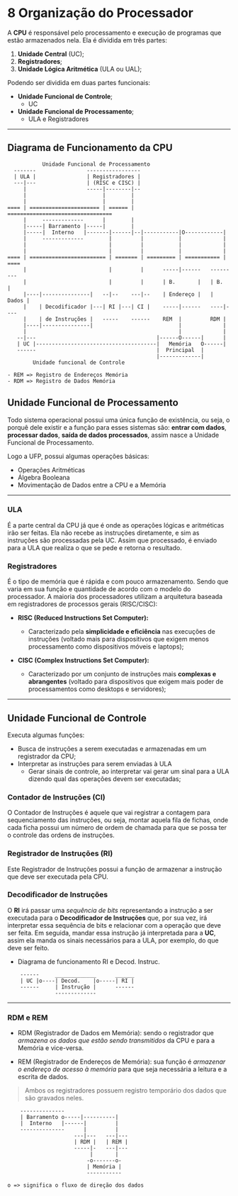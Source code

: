 # 8 Organização do Processador 

A **CPU** é responsável pelo processamento e execução de programas que estão armazenados nela. Ela é dividida em três partes:

1. **Unidade Central** (UC);
2. **Registradores**;
3. **Unidade Lógica Aritmética** (ULA ou UAL);

Podendo ser dividida em duas partes funcionais:

- **Unidade Funcional de Controle**;
    - UC
- **Unidade Funcional de Processamento**;
    - ULA e Registradores

---
## Diagrama de Funcionamento da CPU

```
           Unidade Funcional de Processamento
  -------                -----------------        
  | ULA |                | Registradores |         
  ---|---                | (RISC e CISC) |         
     |                   -----|--------|--         
     |                        |        |           
     |                        |        |           
==== | ====================== | ====== | =================================
     |     -------------      |        |
     |-----| Barramento |-----|        |     
     |-----|  Interno   |-------|------|--|-----------|O------------|
     |     -------------        |         |           |             |
     |                          |         |           |             | 
     |                          |         |           |             |
==== | ======================== | ======= | ========= | =========== | ====
     |                          |         |      -----|------   ---------
     |                          |         |      | B.       |   | B.    |  
     |----|---------------|   --|--    ---|--    | Endereço |   | Dados |
     |    | Decodificador |---| RI |---| CI |    -----|------   ----|---- 
     |    | de Instruções |   -----    ------    REM  |         RDM |
     |----|---------------|                           |             | 
     |                                                |             |
   --|---                                      |------O------|      | 
   | UC |--------------------------------------|   Memória   O------|
   ------                                      |  Principal  |
                                               |-------------|                                      
        Unidade funcional de Controle                                          

- REM => Registro de Endereços Memória
- RDM => Registro de Dados Memória
```

## Unidade Funcional de Processamento
Todo sistema operacional possui uma única função de existência, ou seja, o porquê dele existir e a função para esses sistemas são: **entrar com dados**, **processar dados**, **saída de dados processados**, assim nasce a Unidade Funcional de Processamento.

Logo a UFP, possui algumas operações básicas:
- Operações Aritméticas 
- Álgebra Booleana
- Movimentação de Dados entre a CPU e a Memória

---
### ULA
É a parte central da CPU já que é onde as operações lógicas e aritméticas irão ser feitas.
Ela não recebe as instruções diretamente, e sim as instruções são processadas pela UC. Assim que processado, é enviado para a ULA que realiza o que se pede e retorna o resultado.

### Registradores
É o tipo de memória que é rápida e com pouco armazenamento.
Sendo que varia em sua função e quantidade de acordo com o modelo do processador.
A maioria dos processadores utilizam a arquitetura baseada em registradores de processos gerais (RISC/CISC):
- **RISC (Reduced Instructions Set Computer):**
    - Caracterizado pela **simplicidade e eficiência** nas execuções de instruções (voltado mais para dispositivos que exigem menos processamento como dispositivos móveis e laptops);

- **CISC (Complex Instructions Set Computer):**
    - Caracterizado por um conjunto de instruções mais **complexas e abrangentes** (voltado para dispositivos que exigem mais poder de processamentos como desktops e servidores);

---
## Unidade Funcional de Controle
Executa algumas funções:
- Busca de instruções a serem executadas e armazenadas em um registrador da CPU;
- Interpretar as instruções para serem enviadas à ULA 
    - Gerar sinais de controle, ao interpretar vai gerar um sinal para a ULA dizendo qual das operações devem ser executadas;

### Contador de Instruções (CI)
O Contador de Instruções é aquele que vai registrar a contagem para sequenciamento das instruções, ou seja, montar aquela fila de fichas, onde cada ficha possui um número de ordem de chamada para que se possa ter o controle das ordens de instruções.

### Registrador de Instruções (RI)
Este Registrador de Instruções possui a função de armazenar a instrução que deve ser executada pela CPU.

### Decodificador de Instruções
O **RI** irá passar uma _sequência de bits_ representando a instrução a ser executada para o **Decodificador de Instruções** que, por sua vez, irá interpretar essa sequência de bits e relacionar com a operação que deve ser feita. Em seguida, mandar essa instrução já interpretada para a **UC**, assim ela manda os sinais necessários para a ULA, por exemplo, do que deve ser feito.

- Diagrama de funcionamento RI e Decod. Instruc.
```
    ------     _____________      ______
    | UC |o----| Decod.    |o-----| RI |
    ------     | Instrução |      ------
               -------------
```


---
### RDM e REM
- RDM (Registrador de Dados em Memória): sendo o registrador que _armazena os dados que estão sendo transmitidos_ da CPU e para a Memória e vice-versa.

- REM (Registrador de Endereços de Memória): sua função é _armazenar o endereço de acesso à memória_ para que seja necessária a leitura e a escrita de dados.

> Ambos os registradores possuem registro temporário dos dados que são gravados neles.

```
    --------------
    | Barramento o-----|----------|
    |  Interno   |------|         |
    --------------      |         |
                     ---|---   ---|---
                     | RDM |   | REM |
                     -----|-   ---|---
                          |       |
                         -o-------o-
                         | Memória |
                         -----------

o => significa o fluxo de direção dos dados
```


